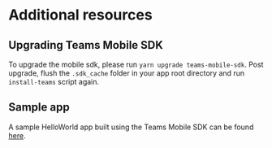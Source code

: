 # Additional resources

## Upgrading Teams Mobile SDK
To upgrade the mobile sdk, please run `yarn upgrade teams-mobile-sdk`. Post upgrade, flush the `.sdk_cache` folder in your app root directory and run `install-teams` script again.

## Sample app
A sample HelloWorld app built using the Teams Mobile SDK can be found [here](https://domoreexp.visualstudio.com/Teamspace/Android/_git/TeamsMobile-Common?path=%2Fsdk%2Fteams-mobile-sdk-example&version=GBdevelop). 
